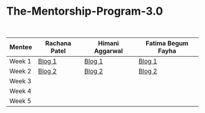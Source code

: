 # The-Mentorship-Program-3.0
<br/>

| Mentee  | Rachana Patel | Himani Aggarwal | Fatima Begum Fayha |
| ------------- | ------------- | ------------- | ------------- |
| Week 1  | [Blog 1](https://medium.com/@rachana280599/women-who-code-mentorship-program-week-1-23947f21d67c)  | [Blog 1](https://himaniaggarwal2.medium.com/wwcd-mentorship-program-3-0-week-1-cb4a735f5459)  | [Blog 1](https://fatimafayha.medium.com/women-who-code-mentorship-program-3-0-611101b5a6a2)  |
| Week 2  | [Blog 2](https://medium.com/@rachana280599/women-who-code-mentorship-program-3-0-week-2-59dbfa8474ef) | [Blog 2](https://himaniaggarwal2.medium.com/wwcd-mentorship-program-3-0-week-2-7526187b8399) | [Blog 2](https://link.medium.com/FPo1GII3Sdb) |
| Week 3  |  |  |  |
| Week 4  |  |  |  |
| Week 5  |  |  |  |
